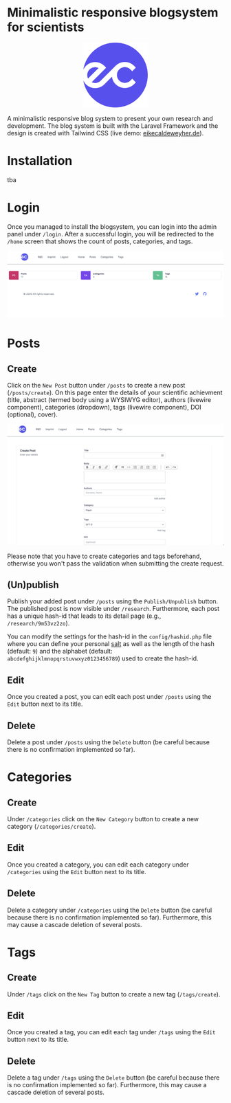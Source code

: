 # Minimalistic responsive blogsystem for scientists

<div align="center">
<img src="./public/logo.png" alt="ec-logo" width="150">
</div>

A minimalistic responsive blog system to present your own research and development. 
The blog system is built with the Laravel Framework and the design is created with Tailwind CSS (live demo: [eikecaldeweyher.de](https://eikecaldeweyher.de)).

# Installation
tba

# Login
Once you managed to install the blogsystem, you can login into the admin panel under ``/login``.
After a successful login, you will be redirected to the ``/home`` screen that shows the count of posts, categories, and tags.

<div align="center">
<img src="./public/home_screen.png" alt="home" width="700">
</div>

# Posts

Create
-----
Click on the ``New Post`` button under ``/posts`` to create a new post (``/posts/create``).
On this page enter the details of your scientific achievment (title, abstract (termed body using a WYSIWYG editor), authors (livewire component), categories (dropdown), tags (livewire component), DOI (optional), cover).

<div align="center">
<img src="./public/create-post_screen.png" alt="create-post" width="700">
</div>


Please note that you have to create categories and tags beforehand, otherwise you won't pass the validation when submitting the create request.

(Un)publish
-----------
Publish your added post under ``/posts`` using the ``Publish/Unpublish`` button.
The published post is now visible under ``/research``. Furthermore, each post has a unique hash-id that leads
to its detail page (e.g., ``/research/9m53vz2zo``). 

You can modify the settings for the hash-id in the ``config/hashid.php`` file
where you can define your personal [salt](https://en.wikipedia.org/wiki/Salt_(cryptography)) as well as the length of the hash (default: ``9``) and the alphabet (default: ``abcdefghijklmnopqrstuvwxyz0123456789``) used to create the hash-id.

Edit
----
Once you created a post, you can edit each post under ``/posts`` using the ``Edit`` button next to its title.

Delete
------
Delete a post under ``/posts`` using the ``Delete`` button (be careful because there is no confirmation implemented so far).

# Categories

Create
------
Under ``/categories`` click on the ``New Category`` button to create a new category (``/categories/create``).

Edit
----
Once you created a category, you can edit each category under ``/categories`` using the ``Edit`` button next to its title.

Delete
------
Delete a category under ``/categories`` using the ``Delete`` button (be careful because there is no confirmation implemented so far).
Furthermore, this may cause a cascade deletion of several posts.

# Tags

Create
------
Under ``/tags`` click on the ``New Tag`` button to create a new tag (``/tags/create``).

Edit
----
Once you created a tag, you can edit each tag under ``/tags`` using the ``Edit`` button next to its title.

Delete
------
Delete a tag under ``/tags`` using the ``Delete`` button (be careful because there is no confirmation implemented so far).
Furthermore, this may cause a cascade deletion of several posts.
